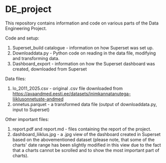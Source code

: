 # DE_project

This repository contains information and code on various parts of the Data Engineering Project. 

Code and setup: 
1. Superset_build catalogue - information on how Superset was set up.
2. Downloaddata.py - Python code on reading in the data file, modifying and transforming data.
3. Dashboard_export - information on how the Superset dashboard was created, downloaded from Superset

Data files: 
1. lo_2011_2025.csv - original .csv file downloaded from https://avaandmed.eesti.ee/datasets/inimkannatanutega-liiklusonnetuste-andmed
2. onnetus.parquet - a transformed data file (output of downloaddata.py, input to Superset)

Other important files: 
1. report.pdf and report.md - files containing the report of the project.
2. dashboard_liiklus.jpg - a .jpg view of the dashboard created in Superset based on the abovementioned dataset (please note, that some of the charts' date range has been slightly modified in this view due to the fact that a charts cannot be scrolled and to show the most important part of charts).
